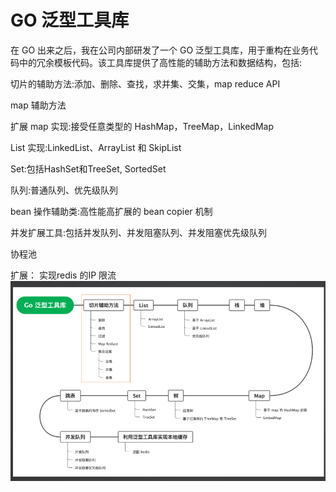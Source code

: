 # GO 泛型工具库

在 GO 出来之后，我在公司内部研发了一个 GO 泛型工具库，用于重构在业务代码中的冗余模板代码。该工具库提供了高性能的辅助方法和数据结构，包括:

切片的辅助方法:添加、删除、查找，求并集、交集，map reduce API

map 辅助方法

扩展 map 实现:接受任意类型的 HashMap，TreeMap，LinkedMap

List 实现:LinkedList、ArrayList 和 SkipList

Set:包括HashSet和TreeSet, SortedSet

队列:普通队列、优先级队列

bean 操作辅助类:高性能高扩展的 bean copier 机制

并发扩展工具:包括并发队列、并发阻塞队列、并发阻塞优先级队列

协程池

扩展：
实现redis 的IP 限流
![1718098688708](image/README/1718098688708.png)

